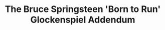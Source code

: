 ---
inv_num: 2006-006
add_credit:
url: 2006-006-the-bruce-springsteen-born-to-run-glockenspiel-addendum
title: The Bruce Springsteen 'Born to Run' Glockenspiel Addendum
year: '2006'
display_year: '2006'
medium: 'Composition for solo glockenspiel and optional electronics. '
dims:
pitch:
ps:
live_url:
youtube:
related_code:
subheading: "(Composition)"
download: cory-arcangel-2006-006-glock-addendum-web.pdf
commission:
related:
layout: things-i-made
---